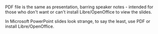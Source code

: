 PDF file is the same as presentation, barring speaker notes - intended for those
who don't want or can't install Libre/OpenOffice to view the slides.

In Microsoft PowerPoint slides look strange, to say the least, use PDF or install
Libre/OpenOffice.